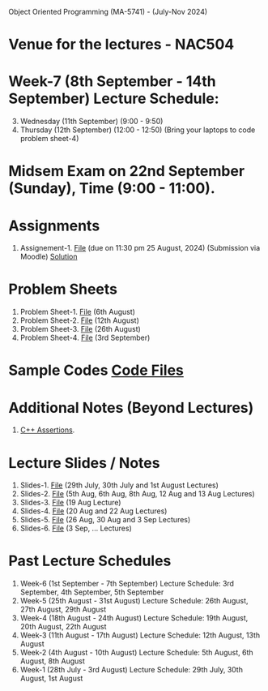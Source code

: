 Object Oriented Programming (MA-5741) - (July-Nov 2024)
# Venue for the lectures - NAC504

# Week-7 (8th September - 14th September) Lecture Schedule:
3. Wednesday (11th September) (9:00 - 9:50)
4. Thursday (12th September) (12:00 - 12:50) (Bring your laptops to code problem sheet-4)

# Midsem Exam on 22nd September (Sunday), Time (9:00 - 11:00).

# Assignments
1. Assignement-1. [File](OOP_August_2024/assignement_1.pdf) (due on 11:30 pm 25 August, 2024) (Submission via Moodle) [Solution](ex_Codes/assngmnt-1_sol.cpp)

# Problem Sheets
1. Problem Sheet-1. [File](OOP_August_2024/problem_sheet-1.pdf) (6th August)
2. Problem Sheet-2. [File](OOP_August_2024/problem_sheet-2.pdf) (12th August)
3. Problem Sheet-3. [File](OOP_August_2024/problem_sheet-3.pdf) (26th August)
4. Problem Sheet-4. [File](OOP_August_2024/problem_sheet-4.pdf) (3rd September)

# Sample Codes [Code Files](example-codes.md)

# Additional Notes (Beyond Lectures)
1. [C++ Assertions](OOP_August_2024/assertions.pdf). 
   
# Lecture Slides / Notes
1. Slides-1. [File](OOP_August_2024/Slides-1.pdf) (29th July, 30th July and 1st August Lectures)
2. Slides-2. [File](OOP_August_2024/Slides-2.pdf) (5th Aug, 6th Aug, 8th Aug, 12 Aug and 13 Aug Lectures)
3. Slides-3. [File](OOP_August_2024/Slides-3.pdf) (19 Aug Lecture)
4. Slides-4. [File](OOP_August_2024/Slides-4.pdf) (20 Aug and 22 Aug Lectures)
5. Slides-5. [File](OOP_August_2024/Slides-5.pdf) (26 Aug, 30 Aug and 3 Sep Lectures)
6. Slides-6. [File](OOP_August_2024/Slides-6.pdf) (3 Sep, ... Lectures)


# Past Lecture Schedules

1. Week-6 (1st September - 7th September) Lecture Schedule: 3rd September, 4th September, 5th September
2. Week-5 (25th August - 31st August) Lecture Schedule: 26th August, 27th August, 29th August
3. Week-4 (18th August - 24th August) Lecture Schedule: 19th August, 20th August, 22th August
4. Week-3 (11th August - 17th August) Lecture Schedule: 12th August, 13th August
5. Week-2 (4th August - 10th August) Lecture Schedule: 5th August, 6th August, 8th August
6. Week-1 (28th July - 3rd August) Lecture Schedule: 29th July, 30th August, 1st August
